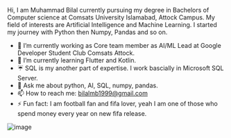 
Hi, I am Muhammad Bilal currently pursuing my degree in Bachelors of Computer science at Comsats University Islamabad, Attock Campus. My field of interests are Artificial Intelligence and Machine Learning.
I started my journey with Python then Numpy, Pandas and so on. 

- 🔭 I’m currently working as Core team member as AI/ML Lead at Google Developer Student Club Comsats Attock.
- 🌱 I’m currently learning Flutter and Kotlin. 
- ☔ SQL is my another part of expertise. I work bascially in Microsoft SQL Server.  
- 💬 Ask me about python, AI, SQL, numpy, pandas. 
- 📫 How to reach me: bilalmb1999@gmail.com
- ⚡ Fun fact: I am football fan and fifa lover, yeah I am one of those who spend money every year on new fifa release. 
                                                                                                                            

![image](https://user-images.githubusercontent.com/69968468/119171099-8e89b580-ba7d-11eb-9163-0719b5f38793.png)

